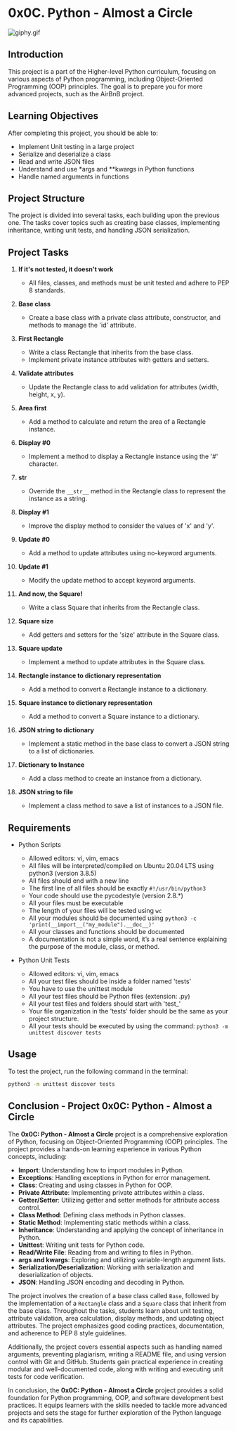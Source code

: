 # 0x0C. Python - Almost a Circle

![giphy.gif](./rcs/giphy.gif)

## Introduction
This project is a part of the Higher-level Python curriculum, focusing on various aspects of Python programming, including Object-Oriented Programming (OOP) principles. The goal is to prepare you for more advanced projects, such as the AirBnB project.

## Learning Objectives
After completing this project, you should be able to:

- Implement Unit testing in a large project
- Serialize and deserialize a class
- Read and write JSON files
- Understand and use *args and **kwargs in Python functions
- Handle named arguments in functions

## Project Structure
The project is divided into several tasks, each building upon the previous one. The tasks cover topics such as creating base classes, implementing inheritance, writing unit tests, and handling JSON serialization.

## Project Tasks
1. **If it's not tested, it doesn't work**
   - All files, classes, and methods must be unit tested and adhere to PEP 8 standards.

2. **Base class**
   - Create a base class with a private class attribute, constructor, and methods to manage the 'id' attribute.

3. **First Rectangle**
   - Write a class Rectangle that inherits from the base class.
   - Implement private instance attributes with getters and setters.

4. **Validate attributes**
   - Update the Rectangle class to add validation for attributes (width, height, x, y).

5. **Area first**
   - Add a method to calculate and return the area of a Rectangle instance.

6. **Display #0**
   - Implement a method to display a Rectangle instance using the '#' character.

7. **__str__**
   - Override the `__str__` method in the Rectangle class to represent the instance as a string.

8. **Display #1**
   - Improve the display method to consider the values of 'x' and 'y'.

9. **Update #0**
   - Add a method to update attributes using no-keyword arguments.

10. **Update #1**
    - Modify the update method to accept keyword arguments.

11. **And now, the Square!**
    - Write a class Square that inherits from the Rectangle class.

12. **Square size**
    - Add getters and setters for the 'size' attribute in the Square class.

13. **Square update**
    - Implement a method to update attributes in the Square class.

14. **Rectangle instance to dictionary representation**
    - Add a method to convert a Rectangle instance to a dictionary.

15. **Square instance to dictionary representation**
    - Add a method to convert a Square instance to a dictionary.

16. **JSON string to dictionary**
    - Implement a static method in the base class to convert a JSON string to a list of dictionaries.

17. **Dictionary to Instance**
    - Add a class method to create an instance from a dictionary.

18. **JSON string to file**
    - Implement a class method to save a list of instances to a JSON file.

## Requirements
- Python Scripts
  - Allowed editors: vi, vim, emacs
  - All files will be interpreted/compiled on Ubuntu 20.04 LTS using python3 (version 3.8.5)
  - All files should end with a new line
  - The first line of all files should be exactly `#!/usr/bin/python3`
  - Your code should use the pycodestyle (version 2.8.*)
  - All your files must be executable
  - The length of your files will be tested using `wc`
  - All your modules should be documented using `python3 -c 'print(__import__("my_module").__doc__)'`
  - All your classes and functions should be documented
  - A documentation is not a simple word, it’s a real sentence explaining the purpose of the module, class, or method.

- Python Unit Tests
  - Allowed editors: vi, vim, emacs
  - All your test files should be inside a folder named 'tests'
  - You have to use the unittest module
  - All your test files should be Python files (extension: .py)
  - All your test files and folders should start with 'test_'
  - Your file organization in the 'tests' folder should be the same as your project structure.
  - All your tests should be executed by using the command: `python3 -m unittest discover tests`

## Usage
To test the project, run the following command in the terminal:

```bash
python3 -m unittest discover tests
```

## Conclusion - Project 0x0C: Python - Almost a Circle

The **0x0C: Python - Almost a Circle** project is a comprehensive exploration of Python, focusing on Object-Oriented Programming (OOP) principles. The project provides a hands-on learning experience in various Python concepts, including:

- **Import**: Understanding how to import modules in Python.
- **Exceptions**: Handling exceptions in Python for error management.
- **Class**: Creating and using classes in Python for OOP.
- **Private Attribute**: Implementing private attributes within a class.
- **Getter/Setter**: Utilizing getter and setter methods for attribute access control.
- **Class Method**: Defining class methods in Python classes.
- **Static Method**: Implementing static methods within a class.
- **Inheritance**: Understanding and applying the concept of inheritance in Python.
- **Unittest**: Writing unit tests for Python code.
- **Read/Write File**: Reading from and writing to files in Python.
- **args and kwargs**: Exploring and utilizing variable-length argument lists.
- **Serialization/Deserialization**: Working with serialization and deserialization of objects.
- **JSON**: Handling JSON encoding and decoding in Python.

The project involves the creation of a base class called `Base`, followed by the implementation of a `Rectangle` class and a `Square` class that inherit from the base class. Throughout the tasks, students learn about unit testing, attribute validation, area calculation, display methods, and updating object attributes. The project emphasizes good coding practices, documentation, and adherence to PEP 8 style guidelines.

Additionally, the project covers essential aspects such as handling named arguments, preventing plagiarism, writing a README file, and using version control with Git and GitHub. Students gain practical experience in creating modular and well-documented code, along with writing and executing unit tests for code verification.

In conclusion, the **0x0C: Python - Almost a Circle** project provides a solid foundation for Python programming, OOP, and software development best practices. It equips learners with the skills needed to tackle more advanced projects and sets the stage for further exploration of the Python language and its capabilities.
